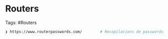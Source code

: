 # Routers 

Tags: #Routers 

```bash 
❯ https://www.routerpasswords.com/        # Recopilacions de passwords por defecto de los diferentes routers 
```